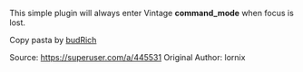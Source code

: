 This simple plugin will always enter Vintage **command_mode** when focus is lost.

Copy pasta by [budRich]

Source: https://superuser.com/a/445531
Original Author: lornix

[budRich]: https://github.com/budlabs/budlime
